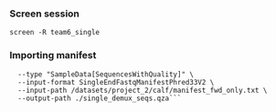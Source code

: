 ### Screen session
```screen -R team6_single```

### Importing manifest
```qiime tools import \
  --type "SampleData[SequencesWithQuality]" \
  --input-format SingleEndFastqManifestPhred33V2 \
  --input-path /datasets/project_2/calf/manifest_fwd_only.txt \
  --output-path ./single_demux_seqs.qza```
